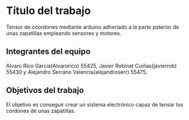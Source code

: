 # Título del trabajo
Tensor de coordones mediante arduino adheriado a la parte psterior de unas zapatillas empleando sensores y motores.

## Integrantes del equipo

Alvaro Rico Garcia(Alvarorico) 55425, Javier Robinat Cuiñas(javierrob) 55430 y Alejandro Serrano Valencia(alejandroserr) 55475.

## Objetivos del trabajo
El objetivo es conseguir crear un sistema electrónico capaz de tensar los cordones de unas zapatillas.
